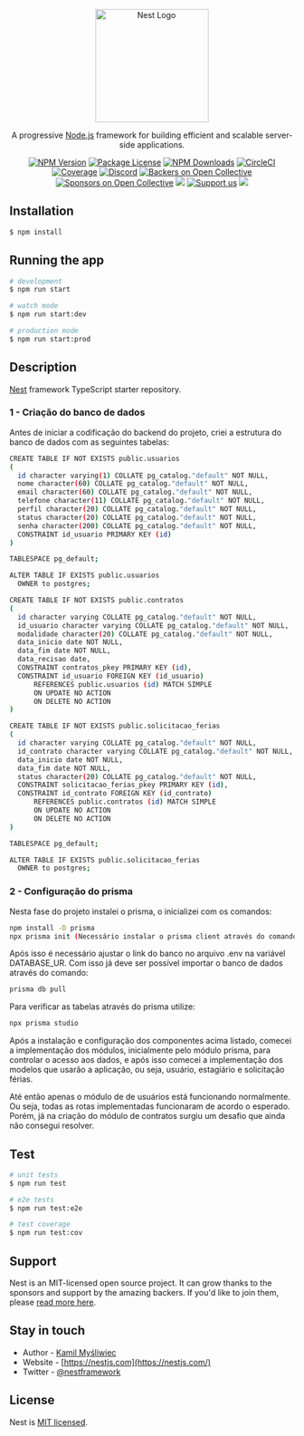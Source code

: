 <p align="center">
  <a href="http://nestjs.com/" target="blank"><img src="https://nestjs.com/img/logo-small.svg" width="200" alt="Nest Logo" /></a>
</p>

[circleci-image]: https://img.shields.io/circleci/build/github/nestjs/nest/master?token=abc123def456
[circleci-url]: https://circleci.com/gh/nestjs/nest

  <p align="center">A progressive <a href="http://nodejs.org" target="_blank">Node.js</a> framework for building efficient and scalable server-side applications.</p>
    <p align="center">
<a href="https://www.npmjs.com/~nestjscore" target="_blank"><img src="https://img.shields.io/npm/v/@nestjs/core.svg" alt="NPM Version" /></a>
<a href="https://www.npmjs.com/~nestjscore" target="_blank"><img src="https://img.shields.io/npm/l/@nestjs/core.svg" alt="Package License" /></a>
<a href="https://www.npmjs.com/~nestjscore" target="_blank"><img src="https://img.shields.io/npm/dm/@nestjs/common.svg" alt="NPM Downloads" /></a>
<a href="https://circleci.com/gh/nestjs/nest" target="_blank"><img src="https://img.shields.io/circleci/build/github/nestjs/nest/master" alt="CircleCI" /></a>
<a href="https://coveralls.io/github/nestjs/nest?branch=master" target="_blank"><img src="https://coveralls.io/repos/github/nestjs/nest/badge.svg?branch=master#9" alt="Coverage" /></a>
<a href="https://discord.gg/G7Qnnhy" target="_blank"><img src="https://img.shields.io/badge/discord-online-brightgreen.svg" alt="Discord"/></a>
<a href="https://opencollective.com/nest#backer" target="_blank"><img src="https://opencollective.com/nest/backers/badge.svg" alt="Backers on Open Collective" /></a>
<a href="https://opencollective.com/nest#sponsor" target="_blank"><img src="https://opencollective.com/nest/sponsors/badge.svg" alt="Sponsors on Open Collective" /></a>
  <a href="https://paypal.me/kamilmysliwiec" target="_blank"><img src="https://img.shields.io/badge/Donate-PayPal-ff3f59.svg"/></a>
    <a href="https://opencollective.com/nest#sponsor"  target="_blank"><img src="https://img.shields.io/badge/Support%20us-Open%20Collective-41B883.svg" alt="Support us"></a>
  <a href="https://twitter.com/nestframework" target="_blank"><img src="https://img.shields.io/twitter/follow/nestframework.svg?style=social&label=Follow"></a>
</p>
  <!--[![Backers on Open Collective](https://opencollective.com/nest/backers/badge.svg)](https://opencollective.com/nest#backer)
  [![Sponsors on Open Collective](https://opencollective.com/nest/sponsors/badge.svg)](https://opencollective.com/nest#sponsor)-->


## Installation

```bash
$ npm install
```

## Running the app

```bash
# development
$ npm run start

# watch mode
$ npm run start:dev

# production mode
$ npm run start:prod
```

## Description

[Nest](https://github.com/nestjs/nest) framework TypeScript starter repository.

### 1 - Criação do banco de dados

  Antes de iniciar a codificação do backend do projeto, criei a estrutura do banco de dados com as seguintes tabelas:
  ```bash
  CREATE TABLE IF NOT EXISTS public.usuarios
(
    id character varying(1) COLLATE pg_catalog."default" NOT NULL,
    nome character(60) COLLATE pg_catalog."default" NOT NULL,
    email character(60) COLLATE pg_catalog."default" NOT NULL,
    telefone character(11) COLLATE pg_catalog."default" NOT NULL,
    perfil character(20) COLLATE pg_catalog."default" NOT NULL,
    status character(20) COLLATE pg_catalog."default" NOT NULL,
    senha character(200) COLLATE pg_catalog."default" NOT NULL,
    CONSTRAINT id_usuario PRIMARY KEY (id)
)

TABLESPACE pg_default;

ALTER TABLE IF EXISTS public.usuarios
    OWNER to postgres;

  CREATE TABLE IF NOT EXISTS public.contratos
(
    id character varying COLLATE pg_catalog."default" NOT NULL,
    id_usuario character varying COLLATE pg_catalog."default" NOT NULL,
    modalidade character(20) COLLATE pg_catalog."default" NOT NULL,
    data_inicio date NOT NULL,
    data_fim date NOT NULL,
    data_recisao date,
    CONSTRAINT contratos_pkey PRIMARY KEY (id),
    CONSTRAINT id_usuario FOREIGN KEY (id_usuario)
        REFERENCES public.usuarios (id) MATCH SIMPLE
        ON UPDATE NO ACTION
        ON DELETE NO ACTION
)

CREATE TABLE IF NOT EXISTS public.solicitacao_ferias
(
    id character varying COLLATE pg_catalog."default" NOT NULL,
    id_contrato character varying COLLATE pg_catalog."default" NOT NULL,
    data_inicio date NOT NULL,
    data_fim date NOT NULL,
    status character(20) COLLATE pg_catalog."default" NOT NULL,
    CONSTRAINT solicitacao_ferias_pkey PRIMARY KEY (id),
    CONSTRAINT id_contrato FOREIGN KEY (id_contrato)
        REFERENCES public.contratos (id) MATCH SIMPLE
        ON UPDATE NO ACTION
        ON DELETE NO ACTION
)

TABLESPACE pg_default;

ALTER TABLE IF EXISTS public.solicitacao_ferias
    OWNER to postgres;

  ```

### 2 - Configuração do prisma

Nesta fase do projeto instalei o prisma, o inicializei com os comandos:
```bash
npm install -D prisma
npx prisma init (Necessário instalar o prisma client através do comando "npm install @prisma/client")
```

Após isso é necessário ajustar o link do banco no arquivo .env na variável DATABASE_UR.
Com isso já deve ser possível importar o banco de dados através do comando:
```bash
prisma db pull
```

Para verificar as tabelas através do prisma utilize:
```bash
npx prisma studio
```

Após a instalação e configuração dos componentes acima listado, comecei a implementação dos módulos, inicialmente pelo módulo prisma, para controlar o acesso aos dados, e após isso comecei a implementação dos modelos que usarão a aplicação, ou seja, usuário, estagiário e solicitação férias.

Até então apenas o módulo de de usuários está funcionando normalmente. Ou seja, todas as rotas implementadas funcionaram de acordo o esperado.
Porém, já na criação do módulo de contratos surgiu um desafio que ainda não consegui resolver. 
## Test

```bash
# unit tests
$ npm run test

# e2e tests
$ npm run test:e2e

# test coverage
$ npm run test:cov
```

## Support

Nest is an MIT-licensed open source project. It can grow thanks to the sponsors and support by the amazing backers. If you'd like to join them, please [read more here](https://docs.nestjs.com/support).

## Stay in touch

- Author - [Kamil Myśliwiec](https://kamilmysliwiec.com)
- Website - [https://nestjs.com](https://nestjs.com/)
- Twitter - [@nestframework](https://twitter.com/nestframework)

## License

Nest is [MIT licensed](LICENSE).
